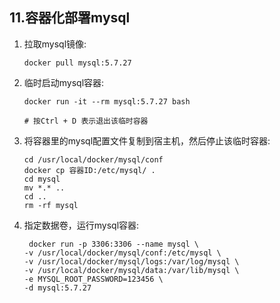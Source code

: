 ## 11.容器化部署mysql

1. 拉取mysql镜像:
    ```shell 
    docker pull mysql:5.7.27
    ```
2. 临时启动mysql容器:
    ```shell 
    docker run -it --rm mysql:5.7.27 bash
    
    # 按Ctrl + D 表示退出该临时容器
    ```
3. 将容器里的mysql配置文件复制到宿主机，然后停止该临时容器:
    ```shell 
    cd /usr/local/docker/mysql/conf
    docker cp 容器ID:/etc/mysql/ .
    cd mysql
    mv *.* ..
    cd ..
    rm -rf mysql
    ```
4. 指定数据卷，运行mysql容器:
    ```shelll 
     docker run -p 3306:3306 --name mysql \
    -v /usr/local/docker/mysql/conf:/etc/mysql \
    -v /usr/local/docker/mysql/logs:/var/log/mysql \
    -v /usr/local/docker/mysql/data:/var/lib/mysql \
    -e MYSQL_ROOT_PASSWORD=123456 \
    -d mysql:5.7.27
    ```